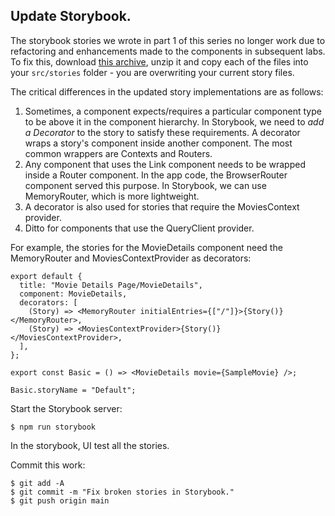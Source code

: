 ## Update Storybook.

The storybook stories we wrote in part 1 of this series no longer work due to refactoring and enhancements made to the components in subsequent labs. To fix this, download [this archive][stories], unzip it and copy each of the files into your `src/stories` folder - you are overwriting your current story files.


The critical differences in the updated story implementations are as follows:

1. Sometimes, a component expects/requires a particular component type to be above it in the component hierarchy. In Storybook, we need to *add a Decorator* to the story to satisfy these requirements. A decorator wraps a story's component inside another component. The most common wrappers are Contexts and Routers.  
1. Any component that uses the Link component needs to be wrapped inside a Router component. In the app code, the BrowserRouter component served this purpose. In Storybook, we can use MemoryRouter, which is more lightweight.
1. A decorator is also used for stories that require the MoviesContext provider.
1. Ditto for components that use the QueryClient provider.

For example, the stories for the MovieDetails component need the MemoryRouter and MoviesContextProvider as decorators:

~~~
export default {
  title: "Movie Details Page/MovieDetails",
  component: MovieDetails,
  decorators: [
    (Story) => <MemoryRouter initialEntries={["/"]}>{Story()}</MemoryRouter>,
    (Story) => <MoviesContextProvider>{Story()}</MoviesContextProvider>,
  ],
};

export const Basic = () => <MovieDetails movie={SampleMovie} />;

Basic.storyName = "Default";
~~~

Start the Storybook server:
~~~
$ npm run storybook
~~~
In the storybook, UI test all the stories. 

Commit this work:
~~~
$ git add -A
$ git commit -m "Fix broken stories in Storybook."
$ git push origin main
~~~

[stories]: ./archive/stories.zip